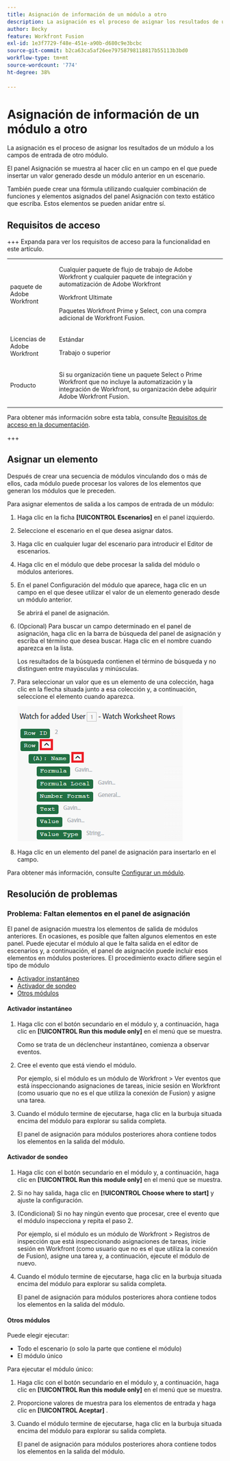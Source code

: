 ```yaml
---
title: Asignación de información de un módulo a otro
description: La asignación es el proceso de asignar los resultados de un módulo, estructurados en elementos, a los campos de entrada de otro módulo.
author: Becky
feature: Workfront Fusion
exl-id: 1e3f7729-f48e-451e-a90b-d680c9e3bcbc
source-git-commit: b2ca63ca5af26ee79758798118817b55113b3bd0
workflow-type: tm+mt
source-wordcount: '774'
ht-degree: 38%

---
```


# Asignación de información de un módulo a otro

La asignación es el proceso de asignar los resultados de un módulo a los campos de entrada de otro módulo.

El panel Asignación se muestra al hacer clic en un campo en el que puede insertar un valor generado desde un módulo anterior en un escenario.

También puede crear una fórmula utilizando cualquier combinación de funciones y elementos asignados del panel Asignación con texto estático que escriba. Estos elementos se pueden anidar entre sí.

## Requisitos de acceso

+++ Expanda para ver los requisitos de acceso para la funcionalidad en este artículo.

<table style="table-layout:auto">
 <col> 
 <col> 
 <tbody> 
  <tr> 
   <td role="rowheader">paquete de Adobe Workfront</td> 
   <td> <p>Cualquier paquete de flujo de trabajo de Adobe Workfront y cualquier paquete de integración y automatización de Adobe Workfront</p><p>Workfront Ultimate</p><p>Paquetes Workfront Prime y Select, con una compra adicional de Workfront Fusion.</p> </td> 
  </tr> 
  <tr data-mc-conditions=""> 
   <td role="rowheader">Licencias de Adobe Workfront</td> 
   <td> <p>Estándar</p><p>Trabajo o superior</p> </td> 
  </tr> 
  <tr> 
   <td role="rowheader">Producto</td> 
   <td>
   <p>Si su organización tiene un paquete Select o Prime Workfront que no incluye la automatización y la integración de Workfront, su organización debe adquirir Adobe Workfront Fusion.</li></ul>
   </td> 
  </tr>
 </tbody> 
</table>

Para obtener más información sobre esta tabla, consulte [Requisitos de acceso en la documentación](/help/workfront-fusion/references/licenses-and-roles/access-level-requirements-in-documentation.md).

+++

## Asignar un elemento

Después de crear una secuencia de módulos vinculando dos o más de ellos, cada módulo puede procesar los valores de los elementos que generan los módulos que le preceden.

Para asignar elementos de salida a los campos de entrada de un módulo:

1. Haga clic en la ficha **[!UICONTROL Escenarios]** en el panel izquierdo.
1. Seleccione el escenario en el que desea asignar datos.
1. Haga clic en cualquier lugar del escenario para introducir el Editor de escenarios.
1. Haga clic en el módulo que debe procesar la salida del módulo o módulos anteriores.
1. En el panel Configuración del módulo que aparece, haga clic en un campo en el que desee utilizar el valor de un elemento generado desde un módulo anterior.

   Se abrirá el panel de asignación.

1. (Opcional) Para buscar un campo determinado en el panel de asignación, haga clic en la barra de búsqueda del panel de asignación y escriba el término que desea buscar. Haga clic en el nombre cuando aparezca en la lista.

   Los resultados de la búsqueda contienen el término de búsqueda y no distinguen entre mayúsculas y minúsculas.
1. Para seleccionar un valor que es un elemento de una colección, haga clic en la flecha situada junto a esa colección y, a continuación, seleccione el elemento cuando aparezca.

   ![Elemento de colección](assets/collection-dropdown.png)

1. Haga clic en un elemento del panel de asignación para insertarlo en el campo.

Para obtener más información, consulte [Configurar un módulo](/help/workfront-fusion/create-scenarios/add-modules/configure-a-modules-settings.md).


## Resolución de problemas

### Problema: Faltan elementos en el panel de asignación

El panel de asignación muestra los elementos de salida de módulos anteriores. En ocasiones, es posible que falten algunos elementos en este panel. Puede ejecutar el módulo al que le falta salida en el editor de escenarios y, a continuación, el panel de asignación puede incluir esos elementos en módulos posteriores. El procedimiento exacto difiere según el tipo de módulo

* [Activador instantáneo](#instant-trigger)
* [Activador de sondeo](#polling-trigger)
* [Otros módulos](#other-modules)

#### Activador instantáneo

1. Haga clic con el botón secundario en el módulo y, a continuación, haga clic en **[!UICONTROL Run this module only]** en el menú que se muestra.

   Como se trata de un déclencheur instantáneo, comienza a observar eventos.

1. Cree el evento que está viendo el módulo.

   Por ejemplo, si el módulo es un módulo de Workfront > Ver eventos que está inspeccionando asignaciones de tareas, inicie sesión en Workfront (como usuario que no es el que utiliza la conexión de Fusion) y asigne una tarea.

1. Cuando el módulo termine de ejecutarse, haga clic en la burbuja situada encima del módulo para explorar su salida completa.

   El panel de asignación para módulos posteriores ahora contiene todos los elementos en la salida del módulo.

#### Activador de sondeo

1. Haga clic con el botón secundario en el módulo y, a continuación, haga clic en **[!UICONTROL Run this module only]** en el menú que se muestra.
1. Si no hay salida, haga clic en **[!UICONTROL Choose where to start]** y ajuste la configuración.
1. (Condicional) Si no hay ningún evento que procesar, cree el evento que el módulo inspecciona y repita el paso 2.

   Por ejemplo, si el módulo es un módulo de Workfront > Registros de inspección que está inspeccionando asignaciones de tareas, inicie sesión en Workfront (como usuario que no es el que utiliza la conexión de Fusion), asigne una tarea y, a continuación, ejecute el módulo de nuevo.

1. Cuando el módulo termine de ejecutarse, haga clic en la burbuja situada encima del módulo para explorar su salida completa.

   El panel de asignación para módulos posteriores ahora contiene todos los elementos en la salida del módulo.

#### Otros módulos

Puede elegir ejecutar:

* Todo el escenario (o solo la parte que contiene el módulo)
* El módulo único

Para ejecutar el módulo único:

1. Haga clic con el botón secundario en el módulo y, a continuación, haga clic en **[!UICONTROL Run this module only]** en el menú que se muestra.
1. Proporcione valores de muestra para los elementos de entrada y haga clic en **[!UICONTROL Aceptar]** .
1. Cuando el módulo termine de ejecutarse, haga clic en la burbuja situada encima del módulo para explorar su salida completa.

   El panel de asignación para módulos posteriores ahora contiene todos los elementos en la salida del módulo.
